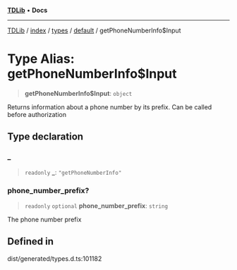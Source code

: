 [**TDLib**](../../../../../../README.md) • **Docs**

***

[TDLib](../../../../../../modules.md) / [index](../../../../../README.md) / [types](../../../README.md) / [default](../README.md) / getPhoneNumberInfo$Input

# Type Alias: getPhoneNumberInfo$Input

> **getPhoneNumberInfo$Input**: `object`

Returns information about a phone number by its prefix. Can be called before authorization

## Type declaration

### \_

> `readonly` **\_**: `"getPhoneNumberInfo"`

### phone\_number\_prefix?

> `readonly` `optional` **phone\_number\_prefix**: `string`

The phone number prefix

## Defined in

dist/generated/types.d.ts:101182
